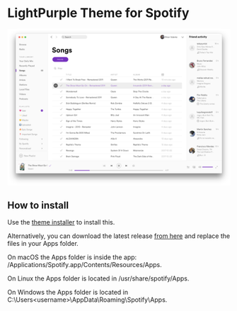 # LightPurple Theme for Spotify

![](Screenshots/1.png)

## How to install

Use the [theme installer](https://github.com/BrianValente/SpotifyDesktop-ThemeInstaller) to install this.

Alternatively, you can download the latest release [from here](https://github.com/BrianValente/SpotifyDesktop-LightPurple/releases) and replace the files in your Apps folder.

On macOS the Apps folder is inside the app: /Applications/Spotify.app/Contents/Resources/Apps.

On Linux the Apps folder is located in /usr/share/spotify/Apps.

On Windows the Apps folder is located in C:\Users\<username>\AppData\Roaming\Spotify\Apps.